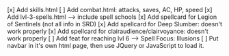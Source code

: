 [x] Add skills.html
[ ] Add combat.html: attacks, saves, AC, HP, speed
[x] Add lvl-3-spells.html --> include spell schools
[x] Add spellcard for Legion of Sentinels (not all info in SRD)
[x] Add spellcard for Deep Slumber: doesn't work properly
[x] Add spellcard for clairaudience/clairvoyance: doesn't work properly
[ ] Add feat for reaching lvl 6 --> Spell Focus: Illusions
[ ] Put navbar in it's own html page, then use JQuery or JavaScript to load it.
